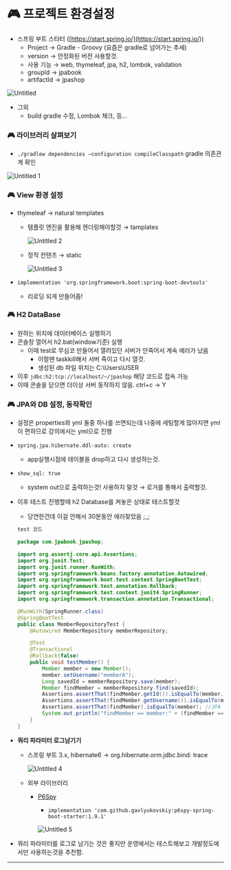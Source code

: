 # 🎮 프로젝트 환경설정

- 스프링 부트 스타터 ([https://start.spring.io/](https://start.spring.io/))
    - Project → Gradle - Groovy (요즘은 gradle로 넘어가는 추세)
    - version → 안정화된 버전 사용할것.
    - 사용 기능 → web, thymeleaf, jpa, h2, lombok, validation
    - groupId → jpabook
    - artifactId → jpashop

![Untitled](https://github.com/eejuuung/Spring_Study_Basic/assets/46306166/8ad0a756-a826-4a9d-bb6f-afc4b2b5edc6)

- 그외
    - build gradle 수정, Lombok 체크, 등…

### 🎮 라이브러리 살펴보기

- `./gradlew dependencies —configuration compileClasspath`  gradle 의존관계 확인

![Untitled 1](https://github.com/eejuuung/Spring_Study_Basic/assets/46306166/f9187a6e-fa3f-4996-81fe-f1b39d865ee9)

### 🎮 View 환경 설정

- thymeleaf → natural templates
    - 템플릿 엔진을 활용해 렌더링해야할것 → tamplates
        
        ![Untitled 2](https://github.com/eejuuung/Spring_Study_Basic/assets/46306166/ec68f181-9240-4c40-af6d-d354e9ebd49b)

    - 정적 컨텐츠 → static
        
        ![Untitled 3](https://github.com/eejuuung/Spring_Study_Basic/assets/46306166/272a9017-64b8-4f4b-bc0c-96dfb2ba649d)

- `implementation 'org.springframework.boot:spring-boot-devtools'`
    - 리로딩 되게 만들어줌!

### 🎮 H2 DataBase

- 원하는 위치에 데이터베이스 실행하기
- 콘솔창 열어서 h2.bat(window기준) 실행
    - 이때 test로 무심코 만들어서 열려있던 서버가 안죽어서 계속 에러가 났음
        - 이럴땐 taskkill해서 서버 죽이고 다시 열것.
        - 생성된 db 파일 위치는 C:\Users\USER
- 이후  `jdbc:h2:tcp://localhost/~/jpashop` 해당 코드로 접속 가능
- 이때 콘솔을 닫으면 더이상 서버 동작하지 않음. ctrl+c → Y

### 🎮 JPA와 DB 설정, 동작확인

- 설정은 properties와 yml 둘중 하나를 쓰면되는데 나중에 세팅할게 많아지면 yml이 편하므로 강의에서는 yml으로 진행
- `spring.jpa.hibernate.ddl-auto: create`
    - app실행시점에 테이블을 drop하고 다시 생성하는것.
- `show_sql: true`
    - system out으로 출력하는것! 사용하지 말것 → 로거를 통해서 출력할것.
- 이후 테스트 진행할때 h2 Database를 켜놓은 상태로 테스트할것
    - 당연한건데 이걸 안해서 30분동안 에러찾았음 ;_;
    
    ```java
    test 코드
    
    package com.jpabook.jpashop;
    
    import org.assertj.core.api.Assertions;
    import org.junit.Test;
    import org.junit.runner.RunWith;
    import org.springframework.beans.factory.annotation.Autowired;
    import org.springframework.boot.test.context.SpringBootTest;
    import org.springframework.test.annotation.Rollback;
    import org.springframework.test.context.junit4.SpringRunner;
    import org.springframework.transaction.annotation.Transactional;
    
    @RunWith(SpringRunner.class)
    @SpringBootTest
    public class MemberRepositoryTest {
        @Autowired MemberRepository memberRepository;
    
        @Test
        @Transactional
        @Rollback(false)
        public void testMember() {
            Member member = new Member();
            member.setUsername("memberA");
            Long savedId = memberRepository.save(member);
            Member findMember = memberRepository.find(savedId);
            Assertions.assertThat(findMember.getId()).isEqualTo(member.getId());
            Assertions.assertThat(findMember.getUsername()).isEqualTo(member.getUsername());
            Assertions.assertThat(findMember).isEqualTo(member); //JPA 엔티티 동일성 보장
            System.out.println("findMember == member:" + (findMember == member));
        }
    }
    ```
    
- **쿼리 파라미터 로그남기기**
    - 스프링 부트 3.x, hibernate6 → org.hibernate.orm.jdbc.bind: trace
        
        ![Untitled 4](https://github.com/eejuuung/Spring_Study_Basic/assets/46306166/15e859da-ad3d-442c-9a64-5732ed8f2fea)

    - 외부 라이브러리
        - [P6Spy](https://github.com/p6spy/p6spy)
            - `implementation 'com.github.gavlyukovskiy:p6spy-spring-boot-starter:1.9.1'`
            
            ![Untitled 5](https://github.com/eejuuung/Spring_Study_Basic/assets/46306166/eb6b2b3b-fe3c-4de7-bb05-c495ccbe4224)
 
- 쿼리 파라미터를 로그로 남기는 것은 좋지만 운영에서는 테스트해보고 개발정도에서만 사용하는것을 추천함.

---

